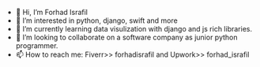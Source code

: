 - 👋 Hi, I’m Forhad Israfil
- 👀 I’m interested in python, django, swift and more
- 🌱 I’m currently learning data visulization with django and js rich libraries.
- 💞️ I’m looking to collaborate on a software company as junior python programmer.
- 📫 How to reach me: Fiverr>> forhadisrafil and Upwork>> forhad_israfil

<!---
ForhadIsrafil/ForhadIsrafil is a ✨ special ✨ repository because its `README.md` (this file) appears on your GitHub profile.
You can click the Preview link to take a look at your changes.
--->
